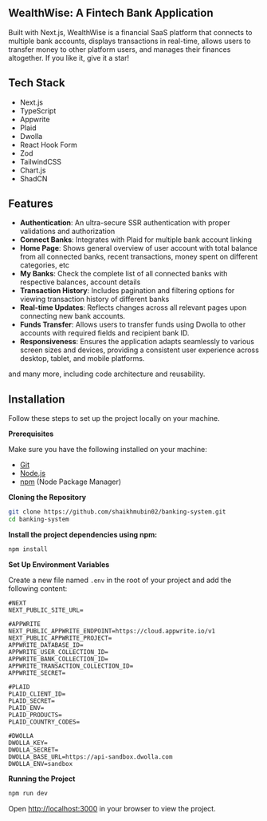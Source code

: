 ## WealthWise: A Fintech Bank Application

Built with Next.js, WealthWise is a financial SaaS platform that connects to multiple bank accounts, displays transactions in real-time, allows users to transfer money to other platform users, and manages their finances altogether. If you like it, give it a star!

## Tech Stack

- Next.js
- TypeScript
- Appwrite
- Plaid
- Dwolla
- React Hook Form
- Zod
- TailwindCSS
- Chart.js
- ShadCN

## Features

- **Authentication**: An ultra-secure SSR authentication with proper validations and authorization
- **Connect Banks**: Integrates with Plaid for multiple bank account linking
- **Home Page**: Shows general overview of user account with total balance from all connected banks, recent transactions, money spent on different categories, etc
- **My Banks**: Check the complete list of all connected banks with respective balances, account details
- **Transaction History**: Includes pagination and filtering options for viewing transaction history of different banks
- **Real-time Updates**: Reflects changes across all relevant pages upon connecting new bank accounts.
- **Funds Transfer**: Allows users to transfer funds using Dwolla to other accounts with required fields and recipient bank ID.
- **Responsiveness**: Ensures the application adapts seamlessly to various screen sizes and devices, providing a consistent user experience across desktop, tablet, and mobile platforms.

and many more, including code architecture and reusability. 

## Installation

Follow these steps to set up the project locally on your machine.

**Prerequisites**

Make sure you have the following installed on your machine:

- [Git](https://git-scm.com/)
- [Node.js](https://nodejs.org/en)
- [npm](https://www.npmjs.com/) (Node Package Manager)

**Cloning the Repository**

```bash
git clone https://github.com/shaikhmubin02/banking-system.git
cd banking-system
```

**Install the project dependencies using npm:**

```bash
npm install
```

**Set Up Environment Variables**

Create a new file named `.env` in the root of your project and add the following content:

```env
#NEXT
NEXT_PUBLIC_SITE_URL=

#APPWRITE
NEXT_PUBLIC_APPWRITE_ENDPOINT=https://cloud.appwrite.io/v1
NEXT_PUBLIC_APPWRITE_PROJECT=
APPWRITE_DATABASE_ID=
APPWRITE_USER_COLLECTION_ID=
APPWRITE_BANK_COLLECTION_ID=
APPWRITE_TRANSACTION_COLLECTION_ID=
APPWRITE_SECRET=

#PLAID
PLAID_CLIENT_ID=
PLAID_SECRET=
PLAID_ENV=
PLAID_PRODUCTS=
PLAID_COUNTRY_CODES=

#DWOLLA
DWOLLA_KEY=
DWOLLA_SECRET=
DWOLLA_BASE_URL=https://api-sandbox.dwolla.com
DWOLLA_ENV=sandbox

```

**Running the Project**

```bash
npm run dev
```

Open [http://localhost:3000](http://localhost:3000) in your browser to view the project.

